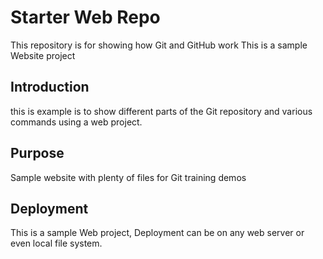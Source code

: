 # Starter Web Repo

This repository is for showing how Git and GitHub work
This is a sample Website project

## Introduction

this is example is to show different parts of the Git repository and various commands using a  web project.

## Purpose

Sample website with plenty of files for Git training demos

## Deployment

This is a sample Web project, Deployment can be on any web server or even local file system.
